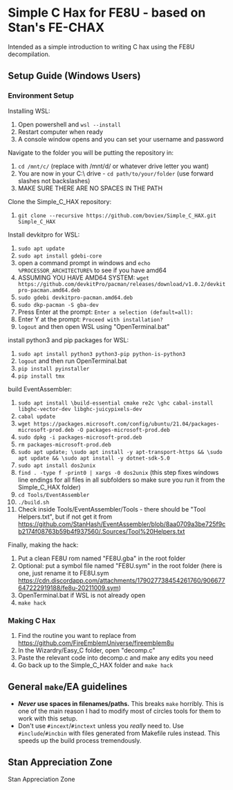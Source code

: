 
# Simple C Hax for FE8U - based on Stan's FE-CHAX

Intended as a simple introduction to writing C hax using the FE8U decompilation.

## Setup Guide (Windows Users)

### Environment Setup

Installing WSL:
1. Open powershell and `wsl --install`
2. Restart computer when ready
3. A console window opens and you can set your username and password

Navigate to the folder you will be putting the repository in:
1. `cd /mnt/c/`  (replace with /mnt/d/ or whatever drive letter you want)
2. You are now in your C:\ drive - `cd path/to/your/folder` (use forward slashes not backslashes)
3. MAKE SURE THERE ARE NO SPACES IN THE PATH

Clone the Simple_C_HAX repository:
1. `git clone --recursive https://github.com/boviex/Simple_C_HAX.git Simple_C_HAX`

Install devkitpro for WSL:
1. `sudo apt update`
2. `sudo apt install gdebi-core`
3. open a command prompt in windows and `echo %PROCESSOR_ARCHITECTURE%` to see if you have amd64
4. ASSUMING YOU HAVE AMD64 SYSTEM: `wget https://github.com/devkitPro/pacman/releases/download/v1.0.2/devkitpro-pacman.amd64.deb`
5. `sudo gdebi devkitpro-pacman.amd64.deb`
6. `sudo dkp-pacman -S gba-dev`
7. Press Enter at the prompt: `Enter a selection (default=all):`
8. Enter Y at the prompt: `Proceed with installation?`
9. `logout` and then open WSL using "OpenTerminal.bat"

install python3 and pip packages for WSL:
1. `sudo apt install python3 python3-pip python-is-python3`
2. `logout` and then run OpenTerminal.bat
3. `pip install pyinstaller`
4. `pip install tmx`

build EventAssembler:
1. `sudo apt install \build-essential cmake re2c \ghc cabal-install libghc-vector-dev libghc-juicypixels-dev`
2. `cabal update`
3. `wget https://packages.microsoft.com/config/ubuntu/21.04/packages-microsoft-prod.deb -O packages-microsoft-prod.deb`
4. `sudo dpkg -i packages-microsoft-prod.deb`
5. `rm packages-microsoft-prod.deb`
6. `sudo apt update; \sudo apt install -y apt-transport-https && \sudo apt update && \sudo apt install -y dotnet-sdk-5.0`
7. `sudo apt install dos2unix`
8. `find . -type f -print0 | xargs -0 dos2unix` (this step fixes windows line endings for all files in all subfolders so make sure you run it from the Simple_C_HAX folder)
9. `cd Tools/EventAssembler`
10. `./build.sh`
11. Check inside Tools/EventAssembler/Tools - there should be "Tool Helpers.txt", but if not get it from https://github.com/StanHash/EventAssembler/blob/8aa0709a3be725f9cb2174f08763b59b4f937560/.Sources/Tool%20Helpers.txt

Finally, making the hack:
1. Put a clean FE8U rom named "FE8U.gba" in the root folder
2. Optional: put a symbol file named "FE8U.sym" in the root folder (here is one, just rename it to FE8U.sym https://cdn.discordapp.com/attachments/179027738454261760/906677647222919188/fe8u-20211009.sym)
3. OpenTerminal.bat if WSL is not already open
4. `make hack`

### Making C Hax
1. Find the routine you want to replace from https://github.com/FireEmblemUniverse/fireemblem8u
2. In the Wizardry/Easy_C folder, open "decomp.c"
3. Paste the relevant code into decomp.c and make any edits you need
4. Go back up to the Simple_C_HAX folder and `make hack`

## General `make`/EA guidelines

- **_Never_ use spaces in filenames/paths.** This breaks `make` horribly. This is one of the main reason I had to modify most of circles tools for them to work with this setup.
- Don't use `#incext`/`#inctext` unless you *really* need to. Use `#include`/`#incbin` with files generated from Makefile rules instead. This speeds up the build process tremendously.

## Stan Appreciation Zone

Stan Appreciation Zone

